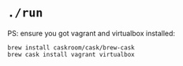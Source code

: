 # `./run`

PS: ensure you got vagrant and virtualbox installed:

```
brew install caskroom/cask/brew-cask
brew cask install vagrant virtualbox
```